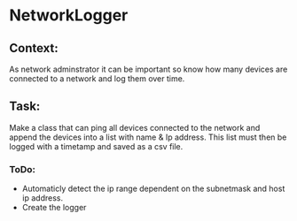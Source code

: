 # NetworkLogger

## Context:
As network adminstrator it can be important so know how many devices are connected to a network and log them over time. 

## Task:
Make a class that can ping all devices connected to the network and append the devices into a list with name & Ip address. This list must then be logged with a timetamp and saved as a csv file.

### ToDo: 
- Automaticly detect the ip range dependent on the subnetmask and host ip address.
- Create the logger
